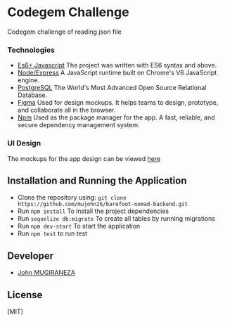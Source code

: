 
# Codegem Challenge
Codegem challenge of reading json file


### Technologies
* [Es6+ Javascript](https://www.ecma-international.org/ecma-262/9.0/index.html) The project was written with ES6 syntax and above.
* [Node/Express](https://nodejs.org/en/) A JavaScript runtime built on Chrome's V8 JavaScript engine.
* [PostgreSQL](https://www.postgresql.org/) The World's Most Advanced Open Source Relational Database.
* [Figma](https://www.figma.com/) Used for design mockups. It helps teams to design, prototype, and collaborate all in the browser.
* [Npm](https://www.npmjs.com/) Used as the package manager for the app. A fast, reliable, and secure dependency management system.



### UI Design
The mockups for the app design can be viewed [here](https://www.figma.com/file/WcdH4a0io88QtCp4UuhGFc/Untitled?node-id=0%3A1)

## Installation and Running the Application

* Clone the repository using: `git clone https://github.com/mujohn26/barefoot-nomad-backend.git`
* Run `npm install` To install the project dependencies
* Run `sequelize db:migrate` To create all tables by running migrations
* Run `npm dev-start` To start the application
* Run `npm test` to run test

## Developer
* [John MUGIRANEZA](https://github.com/mujohn26)



## License
[MIT]
